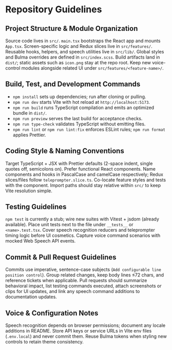 # Repository Guidelines

## Project Structure & Module Organization
Source code lives in `src/`. `main.tsx` bootstraps the React app and mounts `App.tsx`. Screen-specific logic and Redux slices live in `src/features/`. Reusable hooks, helpers, and speech utilities live in `src/lib/`. Global styles and Bulma overrides are defined in `src/index.scss`. Build artifacts land in `dist/`; static assets such as `icon.png` stay at the repo root. Keep new voice-control modules alongside related UI under `src/features/<feature-name>/`.

## Build, Test, and Development Commands
- `npm install` sets up dependencies; run after cloning or pulling.
- `npm run dev` starts Vite with hot reload at `http://localhost:5173`.
- `npm run build` runs TypeScript compilation and emits an optimized bundle in `dist/`.
- `npm run preview` serves the last build for acceptance checks.
- `npm run type-check` validates TypeScript without emitting files.
- `npm run lint` or `npm run lint:fix` enforces ESLint rules; `npm run format` applies Prettier.

## Coding Style & Naming Conventions
Target TypeScript + JSX with Prettier defaults (2-space indent, single quotes off, semicolons on). Prefer functional React components. Name components and hooks in PascalCase and camelCase respectively; Redux slices/files follow `teleprompter.slice.ts`. Co-locate feature styles and tests with the component. Import paths should stay relative within `src/` to keep Vite resolution simple.

## Testing Guidelines
`npm test` is currently a stub; wire new suites with Vitest + jsdom (already available). Place unit tests next to the file under `__tests__` or `<name>.test.tsx`. Cover speech recognition reducers and teleprompter timing logic before UI cosmetics. Capture voice command scenarios with mocked Web Speech API events.

## Commit & Pull Request Guidelines
Commits use imperative, sentence-case subjects (`Add configurable line position control`). Group related changes, keep body lines ≤72 chars, and reference tickets when applicable. Pull requests should summarize behavioral impact, list testing commands executed, attach screenshots or clips for UI updates, and link any speech command additions to documentation updates.

## Voice & Configuration Notes
Speech recognition depends on browser permissions; document any locale additions in README. Store API keys or service URLs in Vite env files (`.env.local`) and never commit them. Reuse Bulma tokens when styling new controls to retain theme consistency.
